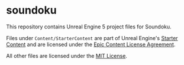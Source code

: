 # soundoku
This repository contains Unreal Engine 5 project files for Soundoku.

Files under `Content/StarterContent` are part of Unreal Engine's
[Starter Content](https://docs.unrealengine.com/5.0/en-US/starter-content-in-unreal-engine/)
and are licensed under the [Epic Content License Agreement](https://www.unrealengine.com/en-US/eula/content).

All other files are licensed under the [MIT License](https://github.com/demiurgestudios/soundoku/blob/main/LICENSE).
